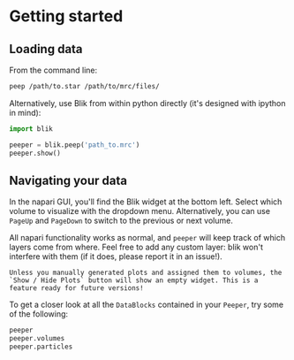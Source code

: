 # Getting started

## Loading data

From the command line:
```bash
peep /path/to.star /path/to/mrc/files/
```

Alternatively, use Blik from within python directly (it's designed with ipython in mind):
```python
import blik 

peeper = blik.peep('path_to.mrc')
peeper.show()
```

## Navigating your data
In the napari GUI, you'll find the Blik widget at the bottom left. Select which volume to visualize with the dropdown menu.
Alternatively, you can use `PageUp` and `PageDown` to switch to the previous or next volume.

All napari functionality works as normal, and `peeper` will keep track of which layers come from where. Feel free to add any custom layer: blik won't interfere with them (if it does, please report it in an issue!).

```{note}
Unless you manually generated plots and assigned them to volumes, the `Show / Hide Plots` button will show an empty widget. This is a feature ready for future versions!
```

To get a closer look at all the `DataBlocks` contained in your `Peeper`, try some of the following:
```python
peeper
peeper.volumes
peeper.particles
```
